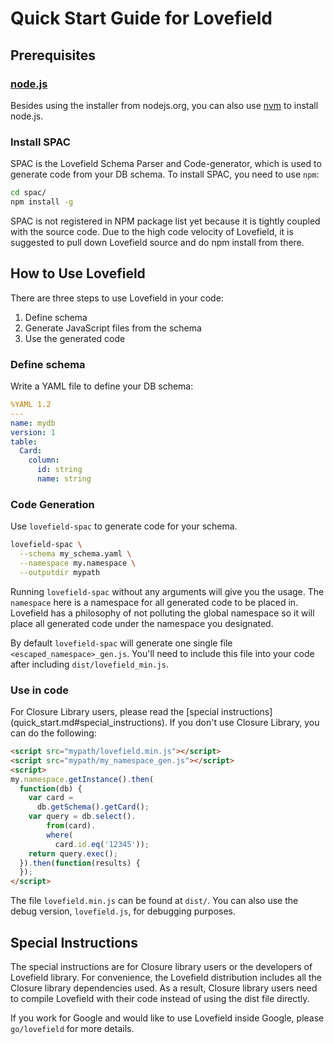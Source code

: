 # Quick Start Guide for Lovefield

## Prerequisites

### [node.js](http://nodejs.org)

Besides using the installer from nodejs.org, you can also use
[nvm](https://github.com/creationix/nvm) to install node.js.

### Install SPAC

SPAC is the Lovefield Schema Parser and Code-generator, which is used to
generate code from your DB schema. To install SPAC, you need to use `npm`:

```bash
cd spac/
npm install -g
```

SPAC is not registered in NPM package list yet because it is tightly coupled
with the source code. Due to the high code velocity of Lovefield, it is
suggested to pull down Lovefield source and do npm install from there.

## How to Use Lovefield

There are three steps to use Lovefield in your code:

1. Define schema
2. Generate JavaScript files from the schema
3. Use the generated code

### Define schema

Write a YAML file to define your DB schema:

```yaml
%YAML 1.2
---
name: mydb
version: 1
table:
  Card:
    column:
      id: string
      name: string
```

### Code Generation

Use `lovefield-spac` to generate code for your schema.

```bash
lovefield-spac \
  --schema my_schema.yaml \
  --namespace my.namespace \
  --outputdir mypath
```

Running `lovefield-spac` without any arguments will give you the usage. The
`namespace` here is a namespace for all generated code to be placed in.
Lovefield has a philosophy of not polluting the global namespace so it will
place all generated code under the namespace you designated.

By default `lovefield-spac` will generate one single file
`<escaped_namespace>_gen.js`. You'll need to include this file into your code
after including `dist/lovefield_min.js`.


### Use in code

For Closure Library users, please read the [special instructions]
(quick_start.md#special_instructions). If you don't use Closure Library, you can
do the following:

```html
<script src="mypath/lovefield.min.js"></script>
<script src="mypath/my_namespace_gen.js"></script>
<script>
my.namespace.getInstance().then(
  function(db) {
    var card =
      db.getSchema().getCard();
    var query = db.select().
        from(card).
        where(
          card.id.eq('12345'));
    return query.exec();
  }).then(function(results) {
  });
</script>
```

The file `lovefield.min.js` can be found at `dist/`. You can also use the debug
version, `lovefield.js`, for debugging purposes.

## Special Instructions

The special instructions are for Closure library users or the developers of
Lovefield library. For convenience, the Lovefield distribution includes all the
Closure library dependencies used. As a result, Closure library users need to
compile Lovefield with their code instead of using the dist file directly.

If you work for Google and would like to use Lovefield inside Google, please
`go/lovefield` for more details.
